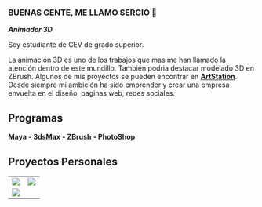 ### BUENAS GENTE, ME LLAMO SERGIO 👋
***Animador 3D***

Soy estudiante de CEV de grado superior.

La animación 3D es uno de los trabajos que mas me han llamado la atención dentro de este mundillo. También podria destacar modelado 3D en ZBrush. Algunos de mis proyectos se pueden encontrar en [**ArtStation**](https://www.artstation.com/sergio_siles03).
Desde siempre mi ambición ha sido emprender y crear una empresa envuelta en el diseño, paginas web, redes sociales.

## Programas
**Maya**
**- 3dsMax**
**- ZBrush**
**- PhotoShop**

## Proyectos Personales

<table style="width:100%">
  <tr>
  <td>
	<a href="https://www.artstation.com/sergio_siles03">
  		<img src="https://cdnb.artstation.com/p/assets/images/images/050/511/259/large/sergio-siles-bpr-composite.jpg?1655040381">
	</a>
	</td>
  <td>
	<a href="https://www.artstation.com/sergio_siles03">
  		<img src="https://cdna.artstation.com/p/assets/images/images/047/678/980/large/sergio-siles-sergiosiles.jpg?1648157742">
	</a>
	</td>
  </tr>
  <tr>
  <td>
	<a href="https://www.artstation.com/sergio_siles03">
  		<img src="https://cdna.artstation.com/p/assets/images/images/050/292/622/original/sergio-siles-t4sergiosiles.gif?1654525589">
	</a>
	</td>
	
</table>





<!--
**Sergiosl03/Sergiosl03** is a ✨ _special_ ✨ repository because its `README.md` (this file) appears on your GitHub profile.

Here are some ideas to get you started:

- 🔭 I’m currently working on ...
- 🌱 I’m currently learning ...
- 👯 I’m looking to collaborate on ...
- 🤔 I’m looking for help with ...
- 💬 Ask me about ...
- 📫 How to reach me: ...
- 😄 Pronouns: ...
- ⚡ Fun fact: ...
-->
